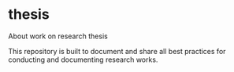 # thesis
About work on research thesis

This repository is built to document and share all best practices for conducting and documenting research works.

